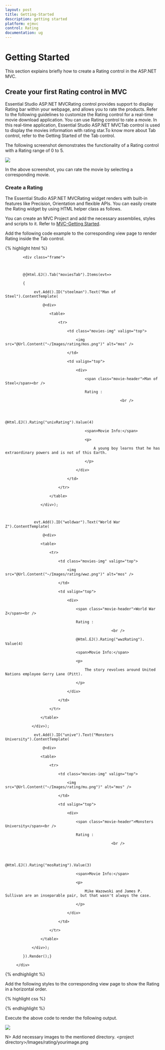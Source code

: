 ```yaml
---
layout: post
title: Getting-Started
description: getting started
platform: ejmvc
control: Rating
documentation: ug
---
```


# Getting Started

This section explains briefly how to create a Rating control in the ASP.NET MVC.

## Create your first Rating control in MVC

Essential Studio ASP.NET MVCRating control provides support to display Rating bar within your webpage, and allows you to rate the products. Refer to the following guidelines to customize the Rating control for a real-time movie download application. You can use Rating control to rate a movie. In this real-time application, Essential Studio ASP.NET MVCTab control is used to display the movies information with rating star.To know more about Tab control, refer to the Getting Started of the Tab control.

The following screenshot demonstrates the functionality of a Rating control with a Rating range of 0 to 5. 



![](Getting-Started_images/Getting-Started_img1.png)



In the above screenshot, you can rate the movie by selecting a corresponding movie.

### Create a Rating 

The Essential Studio ASP.NET MVCRating widget renders with built-in features like Precision, Orientation and flexible APIs. You can easily create the Rating widget by using HTML helper class as follows.

You can create an MVC Project and add the necessary assemblies, styles and scripts to it.
Refer to [MVC-Getting Started](http://help.syncfusion.com/ug/js/Documents/gettingstartedwithmv.htm).

Add the following code example to the corresponding view page to render Rating inside the Tab control.	

{% highlight html %}

            <div class="frame">  



            @{Html.EJ().Tab("moviesTab").Items(evt=> 

            {                

                 evt.Add().ID("steelman").Text("Man of Steel").ContentTemplate(

                     @<div>

                        <table>

                            <tr>

                                <td class="movies-img" valign="top">                                    

                                    <img src="@Url.Content("~/Images/rating/mos.png")" alt="mos" />

                                </td>

                                <td valign="top">

                                    <div>

                                        <span class="movie-header">Man of Steel</span><br />

                                        Rating :

                                                        <br />



                                         @Html.EJ().Rating("univRating").Value(4)

                                        <span>Movie Info:</span>

                                        <p>

                                            A young boy learns that he has extraordinary powers and is not of this Earth.

                                        </p>

                                    </div>

                                </td>

                            </tr>

                        </table>

                    </div>);



                 evt.Add().ID("woldwar").Text("World War Z").ContentTemplate(

                     @<div>

                    <table>

                        <tr>

                            <td class="movies-img" valign="top">                                

                                <img src="@Url.Content("~/Images/rating/wwz.png")" alt="mos" />

                            </td>

                            <td valign="top">

                                <div>

                                    <span class="movie-header">World War Z</span><br />

                                    Rating :

                                                    <br />                                  

                                    @Html.EJ().Rating("wwzRating"). Value(4)

                                    <span>Movie Info:</span>

                                    <p>

                                        The story revolves around United Nations employee Gerry Lane (Pitt).

                                    </p>

                                </div>

                            </td>

                        </tr>

                    </table>

                </div>);

                 evt.Add().ID("unive").Text("Monsters University").ContentTemplate(

                     @<div>

                    <table>

                        <tr>

                            <td class="movies-img" valign="top">                                

                                <img src="@Url.Content("~/Images/rating/mu.png")" alt="mos" />

                            </td>

                            <td valign="top">

                                <div>

                                    <span class="movie-header">Monsters University</span><br />

                                    Rating :

                                                    <br />



                                    @Html.EJ().Rating("mosRating").Value(3)

                                    <span>Movie Info:</span>

                                    <p>

                                        Mike Wazowski and James P. Sullivan are an inseparable pair, but that wasn't always the case. 

                                    </p>

                                </div>

                            </td>

                        </tr>

                    </table>

                </div>);

            }).Render();}

         </div>


{% endhighlight %}


Add the following styles to the corresponding view page to show the Rating in a horizontal order.

{% highlight css %}

<style type="text/css" class="cssStyles">

        .movies-img {

            width: 125px;

        }



        .movie-header {

            font-size: 20px;

            font-weight: 600;

        }

        .frame {

            width: 600px;

            height: 250px;

        }

    </style>

{% endhighlight %}

Execute the above code to render the following output.


![](Getting-Started_images/Getting-Started_img2.png)



N> Add necessary images to the mentioned directory. &lt;project directory&gt;/Images/rating/yourimage.png

